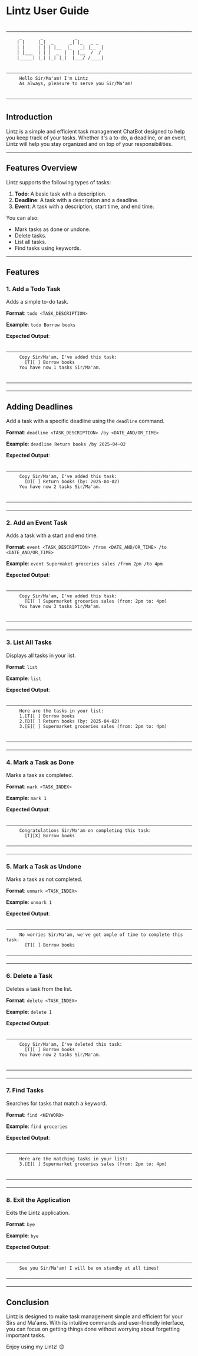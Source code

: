 # Lintz User Guide

```
    ────────────────────────────────────────────────────────────────────────────
     _       _            _                
    | |     |_|  _      _| |_   _ _        
    | |     | | | |__  |_   _| |__  |      
    | |___  | | |  _  |  | |__  /  /       
    |_____| |_| |_| |_|  |___/ /____|      

    ────────────────────────────────────────────────────────────────────────────
     Hello Sir/Ma'am! I'm Lintz
     As always, pleasure to serve you Sir/Ma'am!

    ────────────────────────────────────────────────────────────────────────────
```


## Introduction
Lintz is a simple and efficient task management ChatBot designed to help you keep track of your tasks. Whether it's a to-do, a deadline, or an event, Lintz will help you stay organized and on top of your responsibilities.

---

## Features Overview
Lintz supports the following types of tasks:

1. **Todo**: A basic task with a description.
2. **Deadline**: A task with a description and a deadline.
3. **Event**: A task with a description, start time, and end time.

You can also:
- Mark tasks as done or undone.
- Delete tasks.
- List all tasks.
- Find tasks using keywords.

---

## Features

### 1. Add a Todo Task
Adds a simple to-do task.

**Format**: `todo <TASK_DESCRIPTION>`

**Example**: `todo Borrow books`

**Expected Output**:
```
    ────────────────────────────────────────────────────────────────────────────
     Copy Sir/Ma'am, I've added this task:
       [T][ ] Borrow books
     You have now 1 tasks Sir/Ma'am.

    ────────────────────────────────────────────────────────────────────────────
```
---

## Adding Deadlines
Add a task with a specific deadline using the `deadline` command.

**Format**: `deadline <TASK_DESCRIPTION> /by <DATE_AND/OR_TIME>`

**Example**: `deadline Return books /by 2025-04-02`

**Expected Output**:
```
    ────────────────────────────────────────────────────────────────────────────
     Copy Sir/Ma'am, I've added this task:
       [D][ ] Return books (by: 2025-04-02)
     You have now 2 tasks Sir/Ma'am.

    ────────────────────────────────────────────────────────────────────────────
```
---

### 2. Add an Event Task
Adds a task with a start and end time.

**Format**: `event <TASK_DESCRIPTION> /from <DATE_AND/OR_TIME> /to <DATE_AND/OR_TIME>`

**Example**: `event Supermaket groceries sales /from 2pm /to 4pm`

**Expected Output**:
```
    ────────────────────────────────────────────────────────────────────────────
     Copy Sir/Ma'am, I've added this task:
       [E][ ] Supermarket groceries sales (from: 2pm to: 4pm)
     You have now 3 tasks Sir/Ma'am.

    ────────────────────────────────────────────────────────────────────────────
```
---

### 3. List All Tasks
Displays all tasks in your list.

**Format**: `list`

**Example**: `list`

**Expected Output**:
```
    ────────────────────────────────────────────────────────────────────────────
     Here are the tasks in your list:
     1.[T][ ] Borrow books
     2.[D][ ] Return books (by: 2025-04-02)
     3.[E][ ] Supermarket groceries sales (from: 2pm to: 4pm)

    ────────────────────────────────────────────────────────────────────────────
```
---

### 4. Mark a Task as Done
Marks a task as completed.

**Format**: `mark <TASK_INDEX>`

**Example**: `mark 1`

**Expected Output**:
```
    ────────────────────────────────────────────────────────────────────────────
     Congratulations Sir/Ma'am on completing this task:
       [T][X] Borrow books
    ────────────────────────────────────────────────────────────────────────────
```
---

### 5. Mark a Task as Undone
Marks a task as not completed.

**Format**: `unmark <TASK_INDEX>`

**Example**: `unmark 1`

**Expected Output**:
```
    ────────────────────────────────────────────────────────────────────────────
     No worries Sir/Ma'am, we've got ample of time to complete this task:
       [T][ ] Borrow books
    ────────────────────────────────────────────────────────────────────────────
```
---

### 6. Delete a Task
Deletes a task from the list.

**Format**: `delete <TASK_INDEX>`

**Example**: `delete 1`

**Expected Output**:
```
    ────────────────────────────────────────────────────────────────────────────
     Copy Sir/Ma'am, I've deleted this task:
       [T][ ] Borrow books
     You have now 2 tasks Sir/Ma'am.

    ────────────────────────────────────────────────────────────────────────────
```
---

### 7. Find Tasks
Searches for tasks that match a keyword.

**Format**: `find <KEYWORD>`

**Example**: `find groceries`

**Expected Output**:
```
    ────────────────────────────────────────────────────────────────────────────
     Here are the matching tasks in your list:
     3.[E][ ] Supermarket groceries sales (from: 2pm to: 4pm)

    ────────────────────────────────────────────────────────────────────────────
```
---

### 8. Exit the Application
Exits the Lintz application.

**Format**: `bye`

**Example**: `bye`

**Expected Output**:
```
    ────────────────────────────────────────────────────────────────────────────
     See you Sir/Ma'am! I will be on standby at all times!
    ────────────────────────────────────────────────────────────────────────────
```
---

## Conclusion
Lintz is designed to make task management simple and efficient for your Sirs and Ma'ams. With its intuitive commands and user-friendly interface, you can focus on getting things done without worrying about forgetting important tasks.

Enjoy using my Lintz! 😊